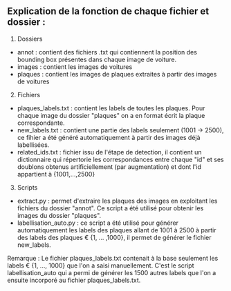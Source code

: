## Explication de la fonction de chaque fichier et dossier :
1. Dossiers

- annot : contient des fichiers .txt qui contiennent la position des bounding box présentes dans chaque image de voiture.
- images : contient les images de voitures
- plaques : contient les images de plaques extraites à partir des images de voitures

2. Fichiers

- plaques_labels.txt : contient les labels de toutes les plaques. Pour chaque image du dossier "plaques" on a en format écrit la plaque correspondante.
- new_labels.txt : contient une partie des labels seulement (1001 -> 2500), ce fihier a été généré automatiquement à partir des images déjà labellisées.
- related_ids.txt : fichier issu de l'étape de detection, il contient un dictionnaire qui répertorie les correspondances entre chaque "id" et ses doublons obtenus artificiellement (par augmentation) et dont l'id appartient à {1001,...,2500}

3. Scripts

- extract.py : permet d'extraire les plaques des images en exploitant les fichiers du dossier "annot". Ce script a été utilisé pour obtenir les images du dossier "plaques".
- labellisation_auto.py : ce script a été utilisé pour générer automatiquement les labels des plaques allant de 1001 à 2500 à partir des labels des plaques € {1, ... ,1000}, il permet de générer le fichier new_labels.

Remarque : Le fichier plaques_labels.txt contenait à la base seulement les labels € {1, ..., 1000} que l'on a saisi manuellement. C'est le script labellisation_auto qui a permi de générer les 1500 autres labels que l'on a ensuite incorporé au fichier plaques_labels.txt.